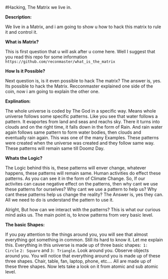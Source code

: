 #Hacking, The Matrix we live in.

**Description:**

We live in a Matrix, and i am going to show u how to hack this matrix to rule it and control it.

**What is Matrix?**

This is first question that u will ask after u come here. Well I suggest that you read this repo for some information `https://github.com/reconmaster/what_is_the_matrix`

**How Is it Possible?**

Next question is, is it even possible to hack The matrix?
The answer is, yes. Its possible to hack the Matrix.
Recconmaster explained one side of the coin, now i am going to explain the other one.

**Explination:**

The whole universe is coded by The God in a specific way. Means whole universe follows some specific patterns. Like you see that water follows a pattern. It evaportes from land and seas and reachs sky. There it turns into clouds and on the right time, it falls down in the form of Rain. And rain water again follows same pattern to form water bodies, then clouds and eventually rain again.
This was one of the many Examples. These patterns were created when the universe was created and they follow same way. These patterns will remain same till Doomz Day. 

**Whats the Logic?**

The Logic behind this is, these patterns will enver change, whatever happens, these patterns will remain same. Human activities do effect these patterns. As you can see it in the form of Climate Change. 
So, If our activites can cause negative effect on the patterns, then why cant we use these patterns for ourselves? 
Why cant we use a pattern to help us?
Why cant these patterns help us change the reality?
The Answer is, yes they can. All we need to do is understand the pattern to use it.

Alright, But how can we interact with the patterns?
This is what our curious mind asks us. The main point is, to know patterns from very basic level. 

**The basic Shapes:**

If you pay attention to the things around you, you will see that almost everything got something in common. Still its hard to know it. 
Let me explain this.
Everything in this universe is made up of three basic shapes:` 1: Circle` `2: Square` and `3: Triangle`.
Look around you. Observe objects around you. You will notice that everything around you is made up of these three shapes. Chair, table, fan, laptop, phone, etc.... All are made up of these three shapes.
Now lets take a look on it from atomic and sub atomic level.

